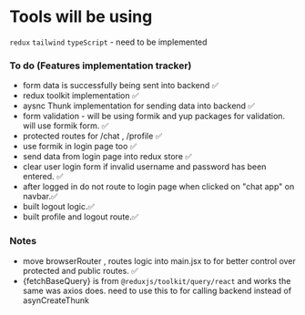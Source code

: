 # Tools will be using

`redux`
`tailwind`
`typeScript` - need to be implemented

### To do (Features implementation tracker)

- form data is successfully being sent into backend ✅
- redux toolkit implementation ✅
- aysnc Thunk implementation for sending data into backend ✅
- form validation - will be using formik and yup packages for validation. will use formik form. ✅
- protected routes for /chat , /profile ✅
- use formik in login page too ✅
- send data from login page into redux store ✅
- clear user login form if invalid username and password has been entered. ✅
- after logged in do not route to login page when clicked on "chat app" on navbar.✅
- built logout logic.✅
- built profile and logout route.✅

### Notes

- move browserRouter , routes logic into main.jsx to for better control over protected and public routes. ✅
- {fetchBaseQuery} is from `@reduxjs/toolkit/query/react` and works the same was axios does. need to use this to for calling backend instead of asynCreateThunk
